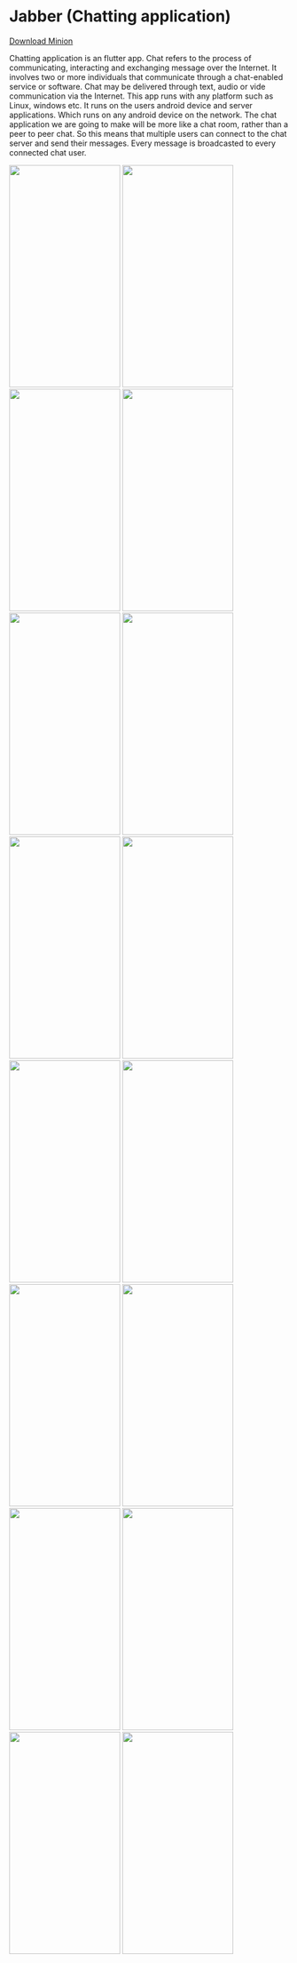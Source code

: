 # Jabber (Chatting application)

[Download Minion](https://octodex.github.com/images/minion.png "download")

Chatting application is an flutter app. Chat refers to the process of communicating, interacting and exchanging message over the Internet.  It involves two or more individuals that communicate through a chat-enabled service or software.  Chat may be delivered through text, audio or vide communication via the Internet.
This app runs with any platform such as Linux, windows etc.  It runs on the users android device and server applications.  Which runs on any android device on the network. 
The chat application we are going to make will be more like a chat room, rather than a peer to peer chat.  So this means that multiple users can connect to the chat server and send their messages.  Every message is broadcasted to every connected chat user.

<p float="left">
  <img src="https://raw.githubusercontent.com/chitraarasu/Jabber/groupChat/output/1.jpg" width="200" height="400" />
  <img src="https://raw.githubusercontent.com/chitraarasu/Jabber/groupChat/output/2.jpg" width="200" height="400" />
  <img src="https://raw.githubusercontent.com/chitraarasu/Jabber/groupChat/output/3.jpg" width="200" height="400" />
  <img src="https://raw.githubusercontent.com/chitraarasu/Jabber/groupChat/output/4.jpg" width="200" height="400" />
  <img src="https://raw.githubusercontent.com/chitraarasu/Jabber/groupChat/output/5.jpg" width="200" height="400" />
  <img src="https://raw.githubusercontent.com/chitraarasu/Jabber/groupChat/output/6.jpg" width="200" height="400" />
  <img src="https://raw.githubusercontent.com/chitraarasu/Jabber/groupChat/output/7.jpg" width="200" height="400" />
  <img src="https://raw.githubusercontent.com/chitraarasu/Jabber/groupChat/output/8.jpg" width="200" height="400" />
  <img src="https://raw.githubusercontent.com/chitraarasu/Jabber/groupChat/output/9.jpg" width="200" height="400" />
  <img src="https://raw.githubusercontent.com/chitraarasu/Jabber/groupChat/output/10.jpg" width="200" height="400" />
  <img src="https://raw.githubusercontent.com/chitraarasu/Jabber/groupChat/output/11.jpg" width="200"  height="400"/>
  <img src="https://raw.githubusercontent.com/chitraarasu/Jabber/groupChat/output/12.jpg" width="200" height="400" />
  <img src="https://raw.githubusercontent.com/chitraarasu/Jabber/groupChat/output/13.jpg" width="200" height="400" />
  <img src="https://raw.githubusercontent.com/chitraarasu/Jabber/groupChat/output/14.jpg" width="200"  height="400"/>
  <img src="https://raw.githubusercontent.com/chitraarasu/Jabber/groupChat/output/15.jpg" width="200" height="400" />
  <img src="https://raw.githubusercontent.com/chitraarasu/Jabber/groupChat/output/16.jpg" width="200" height="400" />
</p>
